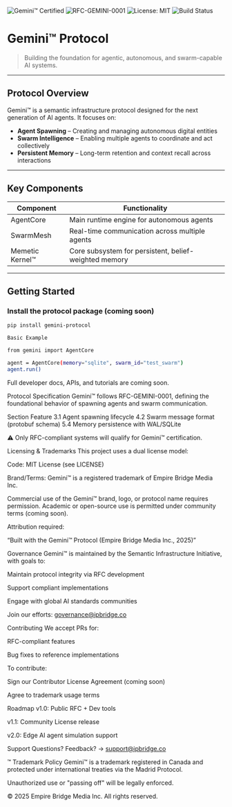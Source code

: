![Gemini™ Certified](https://img.shields.io/badge/Gemini™-Certified-009688)
![RFC-GEMINI-0001](https://img.shields.io/badge/RFC--GEMINI--0001-Compliant-blue)
![License: MIT](https://img.shields.io/badge/license-MIT-green)
![Build Status](https://img.shields.io/badge/build-passing-brightgreen)


# Gemini™ Protocol

> Building the foundation for agentic, autonomous, and swarm-capable AI systems.

---

##  Protocol Overview

Gemini™ is a semantic infrastructure protocol designed for the next generation of AI agents. It focuses on:
- **Agent Spawning** – Creating and managing autonomous digital entities
- **Swarm Intelligence** – Enabling multiple agents to coordinate and act collectively
- **Persistent Memory** – Long-term retention and context recall across interactions

---

##  Key Components

| Component              | Functionality                                           |
|------------------------|---------------------------------------------------------|
| AgentCore              | Main runtime engine for autonomous agents               |
| SwarmMesh              | Real-time communication across multiple agents          |
| Memetic Kernel™        | Core subsystem for persistent, belief-weighted memory   |

---
## Getting Started

### Install the protocol package (coming soon)

```bash
pip install gemini-protocol

Basic Example

from gemini import AgentCore

agent = AgentCore(memory="sqlite", swarm_id="test_swarm")
agent.run()

```
Full developer docs, APIs, and tutorials are coming soon.

 Protocol Specification
Gemini™ follows RFC-GEMINI-0001, defining the foundational behavior of spawning agents and swarm communication.

Section	Feature
3.1	Agent spawning lifecycle
4.2	Swarm message format (protobuf schema)
5.4	Memory persistence with WAL/SQLite

⚠ Only RFC-compliant systems will qualify for Gemini™ certification.

 Licensing & Trademarks
This project uses a dual license model:

Code: MIT License (see LICENSE)

Brand/Terms: Gemini™ is a registered trademark of Empire Bridge Media Inc.

 Commercial use of the Gemini™ brand, logo, or protocol name requires permission.
 Academic or open-source use is permitted under community terms (coming soon).

Attribution required:

“Built with the Gemini™ Protocol (Empire Bridge Media Inc., 2025)”

 Governance
Gemini™ is maintained by the Semantic Infrastructure Initiative, with goals to:

Maintain protocol integrity via RFC development

Support compliant implementations

Engage with global AI standards communities

Join our efforts: governance@ipbridge.co

 Contributing
We accept PRs for:

RFC-compliant features

Bug fixes to reference implementations

To contribute:

Sign our Contributor License Agreement (coming soon)

Agree to trademark usage terms

 Roadmap
 v1.0: Public RFC + Dev tools

 v1.1: Community License release

 v2.0: Edge AI agent simulation support

 Support
Questions? Feedback?
→ support@ipbridge.co

™ Trademark Policy
Gemini™ is a trademark registered in Canada and protected under international treaties via the Madrid Protocol.

Unauthorized use or "passing off" will be legally enforced.

© 2025 Empire Bridge Media Inc. All rights reserved.

